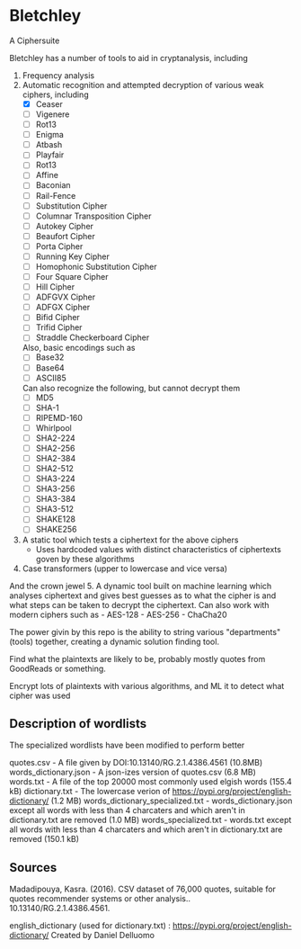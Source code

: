 # Bletchley

A Ciphersuite 

Bletchley has a number of tools to aid in cryptanalysis, including

1. Frequency analysis
2. Automatic recognition and attempted decryption of various weak ciphers, including
    - [x] Ceaser
    - [ ] Vigenere
    - [ ] Rot13
    - [ ] Enigma
    - [ ] Atbash
    - [ ] Playfair
    - [ ] Rot13
    - [ ] Affine
    - [ ] Baconian
    - [ ] Rail-Fence
    - [ ] Substitution Cipher
    - [ ] Columnar Transposition Cipher
    - [ ] Autokey Cipher
    - [ ] Beaufort Cipher
    - [ ] Porta Cipher
    - [ ] Running Key Cipher
    - [ ] Homophonic Substitution Cipher
    - [ ] Four Square Cipher
    - [ ] Hill Cipher
    - [ ] ADFGVX Cipher
    - [ ] ADFGX Cipher
    - [ ] Bifid Cipher
    - [ ] Trifid Cipher
    - [ ] Straddle Checkerboard Cipher 

    Also, basic encodings such as 
    - [ ] Base32
    - [ ] Base64
    - [ ] ASCII85

    Can also recognize the following, but cannot decrypt them
    - [ ] MD5
    - [ ] SHA-1
    - [ ] RIPEMD-160
    - [ ] Whirlpool
    - [ ] SHA2-224
    - [ ] SHA2-256
    - [ ] SHA2-384
    - [ ] SHA2-512
    - [ ] SHA3-224
    - [ ] SHA3-256
    - [ ] SHA3-384
    - [ ] SHA3-512
    - [ ] SHAKE128
    - [ ] SHAKE256

3. A static tool which tests a ciphertext for the above ciphers
    - Uses hardcoded values with distinct characteristics of ciphertexts goven by these algorithms
4. Case transformers (upper to lowercase and vice versa)

And the crown jewel 
5. A dynamic tool built on machine learning which analyses ciphertext and gives best guesses as to what the cipher is and what steps can be taken to decrypt the ciphertext. Can also work with modern ciphers such as
    - AES-128
    - AES-256
    - ChaCha20

The power givin by this repo is the ability to string various "departments" (tools) together, creating a dynamic solution finding tool. 

Find what the plaintexts are likely to be, probably mostly quotes from GoodReads or something. 

Encrypt lots of plaintexts with various algorithms, and ML it to detect what cipher was used

## Description of wordlists

The specialized wordlists have been modified to perform better 

quotes.csv - A file given by DOI:10.13140/RG.2.1.4386.4561 (10.8MB)
words_dictionary.json - A json-izes version of quotes.csv (6.8 MB)
words.txt - A file of the top 20000 most commonly used elgish words (155.4 kB)
dictionary.txt - The lowercase verion of https://pypi.org/project/english-dictionary/ (1.2 MB)
words_dictionary_specialized.txt - words_dictionary.json except all words with less than 4 charcaters and which aren't in dictionary.txt are removed (1.0 MB)
words_specialized.txt - words.txt except all words with less than 4 charcaters and which aren't in dictionary.txt are removed (150.1 kB)



## Sources

Madadipouya, Kasra. (2016). CSV dataset of 76,000 quotes, suitable for quotes recommender systems or other analysis.. 10.13140/RG.2.1.4386.4561. 

english_dictionary (used for dictionary.txt) : https://pypi.org/project/english-dictionary/ Created by Daniel Delluomo 